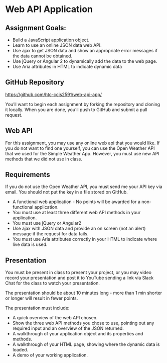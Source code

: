 # Web API Application

## Assignment Goals:
- Build a JavaScript application object.
- Learn to use an online JSON data web API.
- Use ajax to get JSON data and show an appropriate error messages if the data cannot be obtained.
- Use jQuery or Angular 2 to dynamically add the data to the web page.
- Use Aria attributes in HTML to indicate dynamic data

## GitHub Repository
https://github.com/htc-ccis2591/web-api-app/

You’ll want to begin each assignment by forking the repository and cloning it locally.  When you are done, you’ll push to GitHub and submit a pull request.

## Web API
For this assignment, you may use any online web api that you would like.  If you do not want to find one yourself, you can use the Open Weather API that we used for the Simple Weather App.  However, you must use new API methods that we did not use in class.  

## Requirements
If you do not use the Open Weather API, you must send me your API key via email.  You should not put the key in a file stored on GitHub.

- A functional web application - No points will be awarded for a non-functional application.
- You must use at least three different web API methods in your application.  
- You must use jQuery or Angular2
- Use ajax with JSON data and provide an on screen (not an alert) message if the request for data fails.
- You must use Aria attributes correctly in your HTML to indicate where live data is used.

## Presentation
You must be present in class to present your project, or you may video record your presentation and post it to YouTube sending a link via Slack Chat for the class to watch your presentation.  

The presentation should be about 10 minutes long - more than 1 min shorter or longer will result in fewer points.  

The presentation must include:

- A quick overview of the web API chosen.  
- Show the three web API methods you chose to use, pointing out any required input and an overview of the JSON returned.
- A walkthrough of your application object and its properties and methods.
- A walkthrough of your HTML page, showing where the dynamic data is loaded.
- A demo of your working application.
